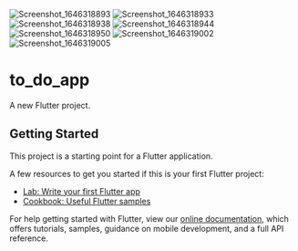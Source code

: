 ![Screenshot_1646318893](https://user-images.githubusercontent.com/60196149/156589324-19cf7e14-85aa-4ccd-8349-14be7c3ae30f.png)
![Screenshot_1646318933](https://user-images.githubusercontent.com/60196149/156589338-76e2effa-1368-4317-a6e7-4f838c9131df.png)
![Screenshot_1646318938](https://user-images.githubusercontent.com/60196149/156589370-5771f3f5-d6e0-4788-948a-0c843f2a3f52.png)
![Screenshot_1646318944](https://user-images.githubusercontent.com/60196149/156589393-dc44e4a1-9ccd-4b9f-93c6-c37aadd7f11b.png)
![Screenshot_1646318950](https://user-images.githubusercontent.com/60196149/156589412-0d2c9a2a-6234-4dc6-8d95-abc181555bdf.png)
![Screenshot_1646319002](https://user-images.githubusercontent.com/60196149/156589439-46870a50-fb75-40b3-a587-2fa177169c93.png)
![Screenshot_1646319005](https://user-images.githubusercontent.com/60196149/156589462-c5123444-1022-4e62-819b-8be0732924be.png)
# to_do_app

A new Flutter project.

## Getting Started

This project is a starting point for a Flutter application.

A few resources to get you started if this is your first Flutter project:

- [Lab: Write your first Flutter app](https://flutter.dev/docs/get-started/codelab)
- [Cookbook: Useful Flutter samples](https://flutter.dev/docs/cookbook)

For help getting started with Flutter, view our
[online documentation](https://flutter.dev/docs), which offers tutorials,
samples, guidance on mobile development, and a full API reference.
